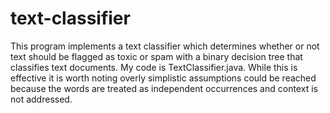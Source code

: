 # text-classifier
This program implements a text classifier which determines whether or not text should be flagged as toxic or spam with a binary decision tree that classifies text documents. My code is TextClassifier.java. While this is effective it is worth noting overly simplistic assumptions could be reached because the words are treated as independent occurrences and context is not addressed. 
